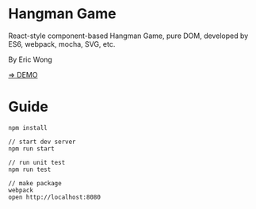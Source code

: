 # Hangman Game

React-style component-based Hangman Game, pure DOM, developed by ES6, webpack, mocha, SVG, etc.

By Eric Wong

[=> DEMO](http://ele828.github.io/hangman/)

# Guide

```
npm install

// start dev server
npm run start

// run unit test
npm run test

// make package
webpack
open http://localhost:8080
```